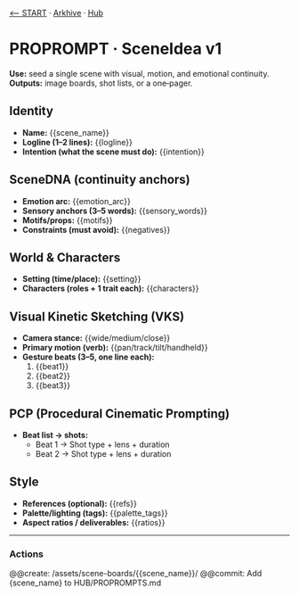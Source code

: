 [⟵ START](../START.md) · [Arkhive](../Arkhive/Arkhive.md) · [Hub](../HUB/README.md)

# PROPROMPT · SceneIdea v1
**Use:** seed a single scene with visual, motion, and emotional continuity.  
**Outputs:** image boards, shot lists, or a one‑pager.

## Identity
- **Name:** {{scene_name}}
- **Logline (1–2 lines):** {{logline}}
- **Intention (what the scene must do):** {{intention}}

## SceneDNA  (continuity anchors)
- **Emotion arc:** {{emotion_arc}}
- **Sensory anchors (3–5 words):** {{sensory_words}}
- **Motifs/props:** {{motifs}}
- **Constraints (must avoid):** {{negatives}}

## World & Characters
- **Setting (time/place):** {{setting}}
- **Characters (roles + 1 trait each):** {{characters}}

## Visual Kinetic Sketching (VKS)
- **Camera stance:** {{wide/medium/close}}
- **Primary motion (verb):** {{pan/track/tilt/handheld}}
- **Gesture beats (3–5, one line each):**  
  1) {{beat1}}  
  2) {{beat2}}  
  3) {{beat3}}  

## PCP (Procedural Cinematic Prompting)
- **Beat list → shots:**  
  - Beat 1 → Shot type + lens + duration  
  - Beat 2 → Shot type + lens + duration

## Style
- **References (optional):** {{refs}}
- **Palette/lighting (tags):** {{palette_tags}}
- **Aspect ratios / deliverables:** {{ratios}}

---

### Actions
@@create: /assets/scene-boards/{{scene_name}}/
@@commit: Add {scene_name} to HUB/PROPROMPTS.md
